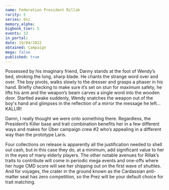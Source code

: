 ```yaml
---
name: Federation President Rillak
rarity: 5
series: dsc
memory_alpha:
bigbook_tier: 5
events: 33
in_portal:
date: 19/04/2022
obtained: Campaign
mega: false
published: true
---
```


Possessed by his imaginary friend, Danny stands at the foot of Wendy’s bed, stroking the long, sharp blade. He chants the strange word over and over. The boy pivots, walks slowly to the dresser and grasps a phaser in his hand. Briefly checking to make sure it’s set on stun for maximum safety, he lifts his arm and the weapon’s beam carves a single word into the wooden door. Startled awake suddenly, Wendy snatches the weapon out of the boy's hand and glimpses in the reflection of a mirror the message he left… KALLIR!

Damn, I really thought we were onto something there. Regardless, the President’s Killer base and trait combination benefits her in a few different ways and makes for Über campaign crew #2 who’s appealing in a different way than the prototype Laris.

Four collections on release is apparently all the justification needed to shell out cash, but in this case they do, at a minimum, add significant value to her in the eyes of many elderly players. The other notable avenues for Rillak’s traits to contribute will come in periodic mega events and one-offs where her huge CMD score will see her shipping out on the first wave of shuttles. And for voyages, the crater in the ground known as the Cardassian anti-matter seat has zero competition, so the Prez will be your default choice for trait matching.
